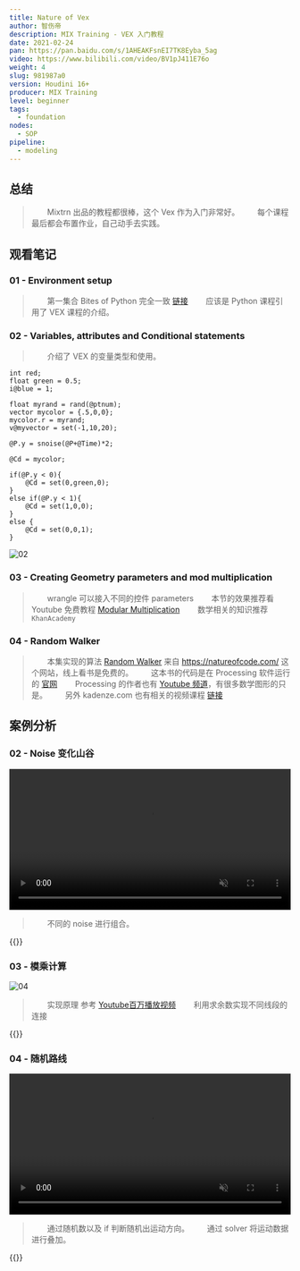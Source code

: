 ```yaml
---
title: Nature of Vex
author: 智伤帝
description: MIX Training - VEX 入门教程
date: 2021-02-24
pan: https://pan.baidu.com/s/1AHEAKFsnEI7TK8Eyba_5ag 
video: https://www.bilibili.com/video/BV1pJ411E76o
weight: 4
slug: 981987a0
version: Houdini 16+
producer: MIX Training
level: beginner
tags: 
  - foundation
nodes:
  - SOP
pipeline:
  - modeling
---
```


## 总结

> &emsp;&emsp;Mixtrn 出品的教程都很棒，这个 Vex 作为入门非常好。
> &emsp;&emsp;每个课程最后都会布置作业，自己动手去实践。


## 观看笔记

### 01 - Environment setup

> &emsp;&emsp;第一集合 Bites of Python 完全一致 [链接](../b22d93e7#01---environment-setup)
> &emsp;&emsp;应该是 Python 课程引用了 VEX 课程的介绍。

### 02 - Variables, attributes and Conditional statements

> &emsp;&emsp;介绍了 VEX 的变量类型和使用。

```VEX
int red;
float green = 0.5;
i@blue = 1;

float myrand = rand(@ptnum);
vector mycolor = {.5,0,0};
mycolor.r = myrand;
v@myvector = set(-1,10,20);

@P.y = snoise(@P+@Time)*2;

@Cd = mycolor; 

if(@P.y < 0){
    @Cd = set(0,green,0);
}
else if(@P.y < 1){
    @Cd = set(1,0,0);
}
else {
    @Cd = set(0,0,1);
}
```

![02](https://cdn.jsdelivr.net/gh/FXTD-ODYSSEY/HoudiniWiki@gh-pages/posts/981987a0/01.jpg)

### 03 - Creating Geometry parameters and mod multiplication

> &emsp;&emsp;wrangle 可以接入不同的控件 parameters 
> &emsp;&emsp;本节的效果推荐看 Youtube 免费教程 [Modular Multiplication](https://www.youtube.com/watch?v=Nms9ntdA2Wo) 
> &emsp;&emsp;数学相关的知识推荐 `KhanAcademy` 

### 04 - Random Walker

> &emsp;&emsp;本集实现的算法 [Random Walker](https://natureofcode.com/book/introduction/#i1-random-walks) 来自 https://natureofcode.com/ 这个网站，线上看书是免费的。
> &emsp;&emsp;这本书的代码是在 Processing 软件运行的 [官网](https://processing.org/)
> &emsp;&emsp;Processing 的作者也有 [Youtube 频道](https://www.youtube.com/c/TheCodingTrain/playlists)，有很多数学图形的只是。
> &emsp;&emsp;另外 kadenze.com 也有相关的视频课程 [链接](https://www.kadenze.com/courses/the-nature-of-code-ii/info)



## 案例分析

### 02 - Noise 变化山谷

<video src="https://cdn.jsdelivr.net/gh/FXTD-ODYSSEY/HoudiniWiki@gh-pages/posts/981987a0/example_01.mp4" autoplay loop muted width=100%></video>

> &emsp;&emsp;不同的 noise 进行组合。

{{<attachments pattern="example_01.hip" />}}

### 03 - 模乘计算

![04](https://cdn.jsdelivr.net/gh/FXTD-ODYSSEY/HoudiniWiki@gh-pages/posts/981987a0/example_02.jpg)

> &emsp;&emsp;实现原理 参考 [Youtube百万播放视频](https://www.youtube.com/watch?v=qhbuKbxJsk8)
> &emsp;&emsp;利用求余数实现不同线段的连接

{{<attachments pattern="example_02.hip" />}}


### 04 - 随机路线

<video src="https://cdn.jsdelivr.net/gh/FXTD-ODYSSEY/HoudiniWiki@gh-pages/posts/981987a0/example_03.mp4" autoplay loop muted width=100%></video>

> &emsp;&emsp;通过随机数以及 if 判断随机出运动方向。
> &emsp;&emsp;通过 solver 将运动数据进行叠加。

{{<attachments pattern="example_03.hip" />}}
